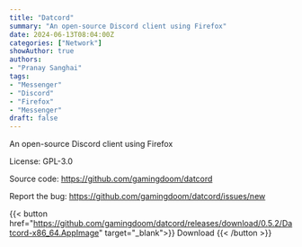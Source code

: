 ```yaml
---
title: "Datcord"
summary: "An open-source Discord client using Firefox"
date: 2024-06-13T08:04:00Z
categories: ["Network"]
showAuthor: true
authors:
- "Pranay Sanghai"
tags:
- "Messenger"
- "Discord"
- "Firefox"
- "Messenger"
draft: false
---
```


An open-source Discord client using Firefox

License: GPL-3.0

Source code: <https://github.com/gamingdoom/datcord>

Report the bug: <https://github.com/gamingdoom/datcord/issues/new>  

{{< button href="https://github.com/gamingdoom/datcord/releases/download/0.5.2/Datcord-x86_64.AppImage" target="_blank">}}
Download
{{< /button >}}